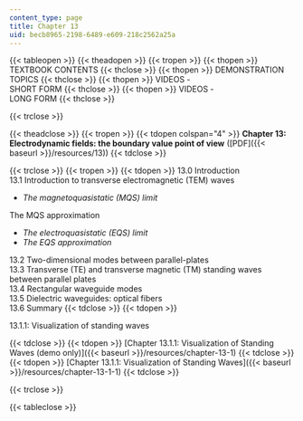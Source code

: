 ```yaml
---
content_type: page
title: Chapter 13
uid: becb8965-2198-6489-e609-218c2562a25a
---
```


{{< tableopen >}}
{{< theadopen >}}
{{< tropen >}}
{{< thopen >}}
TEXTBOOK CONTENTS
{{< thclose >}}
{{< thopen >}}
DEMONSTRATION TOPICS
{{< thclose >}}
{{< thopen >}}
VIDEOS -  
SHORT FORM
{{< thclose >}}
{{< thopen >}}
VIDEOS -  
LONG FORM
{{< thclose >}}

{{< trclose >}}

{{< theadclose >}}
{{< tropen >}}
{{< tdopen colspan="4" >}}
**Chapter 13: Electrodynamic fields: the boundary value point of view** ([PDF]({{< baseurl >}}/resources/13))
{{< tdclose >}}

{{< trclose >}}
{{< tropen >}}
{{< tdopen >}}
13.0 Introduction  
13.1 Introduction to transverse electromagnetic (TEM) waves

*   _The magnetoquasistatic (MQS) limit_

The MQS approximation

*   _The electroquasistatic (EQS) limit_
*   _The EQS approximation_

13.2 Two-dimensional modes between parallel-plates  
13.3 Transverse (TE) and transverse magnetic (TM) standing waves between parallel plates  
13.4 Rectangular waveguide modes  
13.5 Dielectric waveguides: optical fibers  
13.6 Summary
{{< tdclose >}}
{{< tdopen >}}


13.1.1: Visualization of standing waves


{{< tdclose >}}
{{< tdopen >}}
[Chapter 13.1.1: Visualization of Standing Waves (demo only)]({{< baseurl >}}/resources/chapter-13-1)
{{< tdclose >}}
{{< tdopen >}}
[Chapter 13.1.1: Visualization of Standing Waves]({{< baseurl >}}/resources/chapter-13-1-1)
{{< tdclose >}}

{{< trclose >}}

{{< tableclose >}}